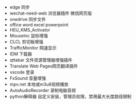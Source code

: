 - edge 同步
- wechat-need-web 浏览器插件 微信网页版
- onedrive 同步文件
- office word excel powerpoint
- HEU_KMS_Activator
- MouseInc 鼠标增强
- CLCL 剪切板增强
- TrafficMonitor 网速显示
- IDM 下载器
- qttabar 文件资源管理器增强插件
- Translate Web Pages网页翻译插件
- vscode 登录
- FxSound 音量增强
- mpv.net 本地或m3u8视频播放
- AutoAudioRecorder 录制电脑音频
- python解释器 自定义安装，管理员权限，禁用最大长度路径限制
